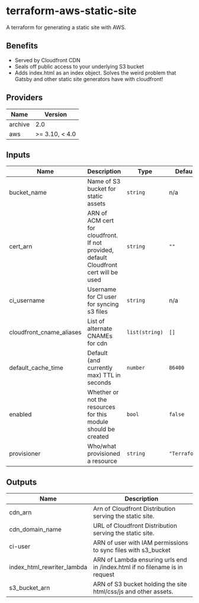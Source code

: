 # terraform-aws-static-site
A terraform for generating a static site with AWS.

## Benefits
- Served by Cloudfront CDN
- Seals off public access to your underlying S3 bucket
- Adds index.html as an index object. Solves the weird problem that Gatsby and other static site generators have with cloudfront!

## Providers

| Name | Version |
|------|---------|
| archive | 2.0 |
| aws | \>= 3.10, \< 4.0|

## Inputs

| Name | Description | Type | Default | Required |
|------|-------------|------|---------|:--------:|
| bucket\_name | Name of S3 bucket for static assets | `string` | n/a | yes |
| cert\_arn | ARN of ACM cert for cloudfront. If not provided, default Cloudfront cert will be used | `string` | `""` | no |
| ci\_username | Username for CI user for syncing s3 files | `string` | n/a | yes |
| cloudfront\_cname\_aliases | List of alternate CNAMEs for cdn | `list(string)` | `[]` | no |
| default\_cache\_time | Default (and currently max) TTL in seconds | `number` | `86400` | no |
| enabled | Whether or not the resources for this module should be created | `bool` | `false` | no |
| provisioner | Who/what provisioned a resource | `string` | `"Terraform"` | no |

## Outputs

| Name | Description |
|------|-------------|
| cdn\_arn | Arn of Cloudfront Distribution serving the static site. |
| cdn\_domain\_name | URL of Cloudfront Distribution serving the static site. |
| ci-user | ARN of user with IAM permissions to sync files with s3\_bucket |
| index\_html\_rewriter\_lambda | ARN of Lambda ensuring urls end in /index.html if no filename is in request |
| s3\_bucket\_arn | ARN of S3 bucket holding the site html/css/js and other assets. |
